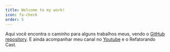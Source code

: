 ```yaml
---
title: Welcome to my work!
icon: fa-check
order: 5
---
```


Aqui você encontra o caminho para alguns trabalhos meus, vendo o [GitHub repository](https://github.com/caaddss). E ainda acompanhar meu canal no  [Youtube](https://www.youtube.com/devfriend) e o Refatorando Cast.
